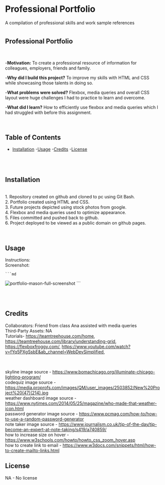 # Professional Portfolio
A compilation of professional skills and work sample references
# <Portfolio>

## Professional Portfolio
<br>

-<strong>Motivation:</strong> To create a professional resource of information for colleagues, employers, friends and family.

-<strong>Why did I build this project?</strong> To improve my skills with HTML and CSS while showcasing those talents in doing so.

-<strong>What problems were solved?</strong> Flexbox, media queries and overall CSS layout were huge challenges I had to practice to learn and overcome.

-<strong>What did I learn?</strong> How to efficiently use flexbox and media queries which I had struggled with before this assignment.

<br>


## Table of Contents

- [Installation](#installation)
-[Usage](#usage)
-[Credits](#credits)
-[License](#license)

<br></br>


## Installation
<br> 1&period;  Repository created on github and cloned to pc using Git Bash.
<br> 2&period; Portfolio created using HTML and CSS.
<br> 3&period; Future projects depicted using stock photos from google.
<br> 4&period; Flexbox and media queries used to optimize appearance.
<br> 5&period; Files committed and pushed back to github.
<br> 6&period; Project deployed to be viewed as a public domain on github pages.

<br>

## Usage

Instructions: 
<br>
Screenshot:

    ```md
![portfolio-mason-full-screenshot](https://user-images.githubusercontent.com/35643709/163661226-f307a1f2-6eda-4c28-b7a4-b2ce14450980.png)
    ```

<br><br/>

## Credits
Collaborators: Friend from class Ana assisted with media queries
<br>Third-Party Assets: NA
<br>
Tutorials- https://teamtreehouse.com/home,
https://teamtreehouse.com/library/understanding-grid,
https://flexboxfroggy.com/,
https://www.youtube.com/watch?v=fYq5PXgSsbE&ab_channel=WebDevSimplified,



<br></br>
skyline image source -  https://www.bomachicago.org/illuminate-chicago-lighting-program/
<br>
codequiz image source - https://media.proprofs.com/images/QM/user_images/2503852/New%20Project%20(47)(214).jpg
<br>
weather dashboard image source - https://www.nytimes.com/2014/05/25/magazine/who-made-that-weather-icon.html
<br>
password generator image source - https://www.pcmag.com/how-to/how-to-use-a-random-password-generator
<br>
note taker image source - https://www.journalism.co.uk/tip-of-the-day/tip-become-an-expert-at-note-taking/s419/a740859/
<br>
how to increase size on hover - https://www.w3schools.com/howto/howto_css_zoom_hover.asp
<br>
how to create link to email - https://www.w3docs.com/snippets/html/how-to-create-mailto-links.html
<br>

## License
NA - No license